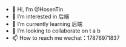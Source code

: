 - 👋 Hi, I’m @HosenTin
- 👀 I’m interested in 后端
- 🌱 I’m currently learning 后端
- 💞️ I’m looking to collaborate on t a b
- 📫 How to reach me wechat：17876971837

<!---
HosenTin/HosenTin is a ✨ special ✨ repository because its `README.md` (this file) appears on your GitHub profile.
You can click the Preview link to take a look at your changes.
--->
